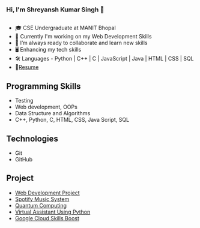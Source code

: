 ### Hi, I'm Shreyansh Kumar Singh 👋
##
* 🎓 CSE Undergraduate at MANIT Bhopal
* 🔭 Currently I'm working on my Web Development Skills
* 📗 I’m always ready to collaborate and learn new skills
* 🖥 Enhancing my tech skills
* 🛠  Languages - Python | C++ | C | JavaScript | Java | HTML | CSS | SQL
* 🧾[Resume](https://drive.google.com/file/d/1aRz1ziVkINfxxK7Uzoni_y2w5HBdoMQS/view?usp=share_link)
 
## Programming Skills 

* Testing
* Web development, OOPs
* Data Structure and Algorithms
* C++, Python, C, HTML, CSS, Java Script, SQL

## Technologies
* Git
* GitHub

## Project
* [Web Development Project](https://github.com/Shreyansh122333/DigitalHub)
* [Spotify Music System](https://github.com/Shreyansh122333/spotify_clone)
* [Quantum Computing](https://github.com/Shreyansh122333/Dimensionality-Reduction)
* [Virtual Assistant Using Python](https://github.com/Shreyansh122333/Virtual_Assistant_using_python)
* [Google Cloud Skills Boost](http://qwiklabs.com/public_profiles/84c7de5a-e381-4583-866d-639e43147b28)

